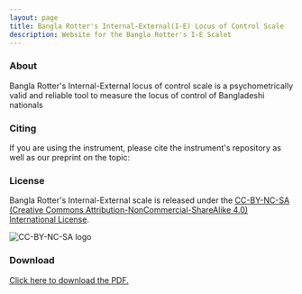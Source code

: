 ```yaml
---
layout: page
title: Bangla Rotter's Internal-External(I-E) Locus of Control Scale
description: Website for the Bangla Rotter's I-E Scalet
---
```




### About

Bangla Rotter's Internal-External  locus of control scale is a psychometrically valid and reliable tool to measure the locus of control of Bangladeshi nationals
### Citing

If you are using the instrument, please cite the instrument's repository as well as our preprint on the topic:

### License

Bangla Rotter's Internal-External scale is released under the [CC-BY-NC-SA (Creative Commons Attribution-NonCommercial-ShareAlike 4.0) International License](https://creativecommons.org/licenses/by-nc-sa/4.0/).

![CC-BY-NC-SA logo](https://i.creativecommons.org/l/by-nc-nd/4.0/88x31.png)


### Download
<a href="https://github.com/Bangla-Rotter-I-E-Scale/Bangla-Rotter-Manuscript/blob/master/Doc.pdf" target="_blank">Click here to download the PDF.</a>
